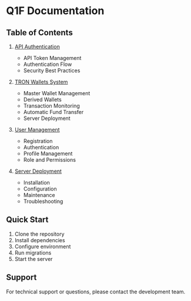 # Q1F Documentation

## Table of Contents

1. [API Authentication](api-authentication.md)
   - API Token Management
   - Authentication Flow
   - Security Best Practices

2. [TRON Wallets System](tron-wallets.md)
   - Master Wallet Management
   - Derived Wallets
   - Transaction Monitoring
   - Automatic Fund Transfer
   - Server Deployment

3. [User Management](user-management.md)
   - Registration
   - Authentication
   - Profile Management
   - Role and Permissions

4. [Server Deployment](server-deployment.md)
   - Installation
   - Configuration
   - Maintenance
   - Troubleshooting

## Quick Start

1. Clone the repository
2. Install dependencies
3. Configure environment
4. Run migrations
5. Start the server

## Support
For technical support or questions, please contact the development team. 